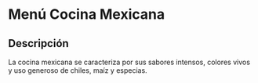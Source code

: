# Menú Cocina Mexicana

## Descripción

La cocina mexicana se caracteriza por sus sabores intensos, colores vivos y uso generoso de chiles, maíz y especias.